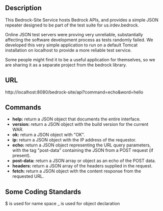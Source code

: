 ## Description

This Bedrock-Site Service hosts Bedrock APIs, and provides a simple JSON repeater designed to be part of the test suite for us.irdev.bedrock.

Online JSON test servers were proving very unreliable, substantially affecting the software development process as tests randomly failed. We developed this very simple application to run on a default Tomcat installation on localhost to provide a more reliable test service.

Some people might find it to be a useful application for themselves, so we are sharing it as a separate project from the bedrock library.

## URL

http://localhost:8080/bedrock-site/api?command=echo&word=hello

## Commands

- **help:** return a JSON object that documents the entire interface.
- **version:** return a JSON object with the build version for the current WAR.
- **ok:** return a JSON object with "OK".
- **ip:** return a JSON object with the IP address of the requestor.
- **echo:** return a JSON object representing the URL query parameters, with the tag "post-data" containing the JSON from a POST request (if present).
- **post-data:** return a JSON array or object as an echo of the POST data.
- **headers:** return a JSON array of the headers supplied in the request.</li>
- **fetch:** return a JSON object with the content response from the requested URL.</li>

## Some Coding Standards
$ is used for name space
_ is used for object declaration
